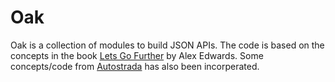 # Oak

Oak is a collection of modules to build JSON APIs. The code is based on the concepts in the
book [Lets Go Further](https://lets-go-further.alexedwards.net/) by Alex Edwards. Some concepts/code
from [Autostrada](https://autostrada.dev/) has also been incorperated.

